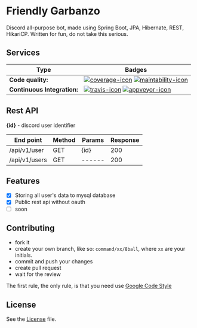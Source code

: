 # Friendly Garbanzo
Discord all-purpose bot, made using Spring Boot, JPA, Hibernate, REST, HikariCP. Written for fun, do not take this serious.

## Services
| Type                        | Badges                                                               |
| --------------------------- | -------------------------------------------------------------------- |
| **Code quality:**           | [![coverage-icon]][coverage] [![maintability-icon]][maintability]    |
| **Continuous Integration:** | [![travis-icon]][travis] [![appveyor-icon]][appveyor]                |

## Rest API
**{id}** - discord user identifier

| End point     | Method | Params | Response |
| ------------- | ------ | ------ | -------- |
| /api/v1/user  | GET    |  {id}  | 200      |
| /api/v1/users | GET    | ------ | 200      |

## Features
- [x] Storing all user's data to mysql database
- [x] Public rest api without oauth
- [ ] soon

## Contributing
- fork it
- create your own branch, like so: `command/xx/8ball`, where `xx` are your initials.
- commit and push your changes
- create pull request
- wait for the review

The first rule, the only rule, is that you need use [Google Code Style][google-code-style]

## License
See the [License][license] file.

[coverage-icon]: https://coveralls.io/repos/github/bmstefanski/friendly-garbanzo/badge.svg?branch=master
[coverage]: https://coveralls.io/github/bmstefanski/friendly-garbanzo?branch=master
[maintability-icon]: https://api.codeclimate.com/v1/badges/c3999fe48e9f82826c72/maintainability
[maintability]: https://codeclimate.com/github/bmstefanski/friendly-garbanzo/maintainability
[appveyor-icon]: https://ci.appveyor.com/api/projects/status/qekeotnyecdnpr2c/branch/master?svg=true
[appveyor]: https://ci.appveyor.com/project/bmstefanski/friendly-garbanzo/branch/master
[travis-icon]: https://travis-ci.org/bmstefanski/friendly-garbanzo.svg?branch=master
[travis]: https://travis-ci.org/bmstefanski/friendly-garbanzo
[license]: https://github.com/bmstefanski/friendly-garbanzo/blob/master/LICENSE
[google-code-style]: https://github.com/google/styleguide/blob/gh-pages/intellij-java-google-style.xml
